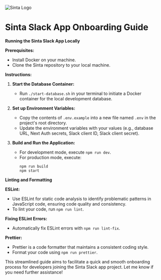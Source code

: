 ![Sinta Logo](https://assets-global.website-files.com/6457f112b965721ffc2b0777/6457f2617575798a80fbb8d5_Pasted%20Graphic%201.png)

# Sinta Slack App Onboarding Guide

**Running the Sinta Slack App Locally**

**Prerequisites:**

-   Install Docker on your machine.
-   Clone the Sinta repository to your local machine.

**Instructions:**

1. **Start the Database Container:**

    - Run `./start-database.sh` in your terminal to initiate a Docker container for the local development database.

2. **Set up Environment Variables:**

    - Copy the contents of `.env.example` into a new file named `.env` in the project's root directory.
    - Update the environment variables with your values (e.g., database URL, Next Auth secrets, Slack client ID, Slack client secret).

3. **Build and Run the Application:**
    - For development mode, execute `npm run dev`.
    - For production mode, execute:
        ```
        npm run build
        npm start
        ```

**Linting and Formatting**

**ESLint:**

-   Use ESLint for static code analysis to identify problematic patterns in JavaScript code, ensuring code quality and consistency.
-   To lint your code, run `npm run lint`.

**Fixing ESLint Errors:**

-   Automatically fix ESLint errors with `npm run lint-fix`.

**Prettier:**

-   Prettier is a code formatter that maintains a consistent coding style.
-   Format your code using `npm run prettier`.

This streamlined guide aims to facilitate a quick and smooth onboarding process for developers joining the Sinta Slack app project. Let me know if you need further assistance!
